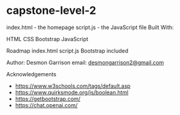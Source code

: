 # capstone-level-2

[demo]: https://github.com/DesG01211517/capstone-level-2.git

index.html - the homepage
script.js - the JavaScript file
Built With:

HTML
CSS
Bootstrap
JavaScript

Roadmap
 index.html
 script.js
 Bootstrap included

Author: Desmon Garrison email: desmongarrison2@gmail.com

Acknowledgements
- https://www.w3schools.com/tags/default.asp
- https://www.quirksmode.org/js/boolean.html
- https://getbootstrap.com/
- https://chat.openai.com/
